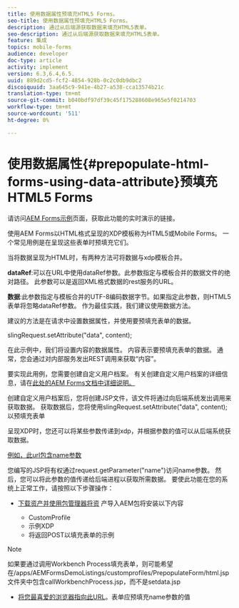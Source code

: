 ```yaml
---
title: 使用数据属性预填充HTML5 Forms。
seo-title: 使用数据属性预填充HTML5 Forms。
description: 通过从后端源获取数据来填充HTML5表单。
seo-description: 通过从后端源获取数据来填充HTML5表单。
feature: 集成
topics: mobile-forms
audience: developer
doc-type: article
activity: implement
version: 6.3,6.4,6.5.
uuid: 889d2cd5-fcf2-4854-928b-0c2c0db9dbc2
discoiquuid: 3aa645c9-941e-4b27-a538-cca13574b21c
translation-type: tm+mt
source-git-commit: b040bdf97df39c45f175288608e965e5f0214703
workflow-type: tm+mt
source-wordcount: '511'
ht-degree: 0%

---
```



# 使用数据属性{#prepopulate-html-forms-using-data-attribute}预填充HTML5 Forms

请访问[AEM Forms示例](https://forms.enablementadobe.com/content/samples/samples.html?query=0)页面，获取此功能的实时演示的链接。

使用AEM Forms以HTML格式呈现的XDP模板称为HTML5或Mobile Forms。 一个常见用例是在呈现这些表单时预填充它们。

当将数据呈现为HTML时，有两种方法可将数据与xdp模板合并。

**dataRef**:可以在URL中使用dataRef参数。此参数指定与模板合并的数据文件的绝对路径。 此参数可以是返回XML格式数据的rest服务的URL。

**数据**:此参数指定与模板合并的UTF-8编码数据字节。如果指定此参数，则HTML5表单将忽略dataRef参数。 作为最佳实践，我们建议使用数据方法。

建议的方法是在请求中设置数据属性，并使用要预填充表单的数据。

slingRequest.setAttribute(&quot;data&quot;, content);

在此示例中，我们将设置内容的数据属性。 内容表示要预填充表单的数据。 通常，您会通过对内部服务发出REST调用来获取“内容”。

要实现此用例，您需要创建自定义用户档案。 有关创建自定义用户档案的详细信息，请在[此处的AEM Forms文档中详细说明。](https://helpx.adobe.com/aem-forms/6/html5-forms/custom-profile.html)

创建自定义用户档案后，您将创建JSP文件，该文件将通过向后端系统发出调用来获取数据。 获取数据后，您将使用slingRequest.setAttribute(&quot;data&quot;, content);以预填充表单

呈现XDP时，您还可以将某些参数传递到xdp，并根据参数的值可以从后端系统获取数据。

[例如，此url包含name参数](http://localhost:4502/content/dam/formsanddocuments/PrepopulateMobileForm.xdp/jcr:content?name=john)

您编写的JSP将有权通过request.getParameter(&quot;name&quot;)访问name参数。 然后，您可以将此参数的值传递给后端进程以获取所需数据。
要使此功能在您的系统上正常工作，请按照以下步骤操作：

* [下载资产并使用包管理器将资](assets/prepopulatemobileform.zip)
产导入AEM包将安装以下内容

   * CustomProfile
   * 示例XDP
   * 将返回POST以填充表单的示例

>[!NOTE]
>
>如果要通过调用Workbench Process填充表单，则可能希望在/apps/AEMFormsDemoListings/customprofiles/PrepopulateForm/html.jsp文件夹中包含callWorkbenchProcess.jsp，而不是setdata.jsp

* [将您最喜爱的浏览器指向此URL](http://localhost:4502/content/dam/formsanddocuments/PrepopulateMobileForm.xdp/jcr:content?name=Adobe%20Systems)。表单应预填充name参数的值
